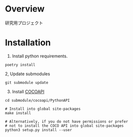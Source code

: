# Overview
研究用プロジェクト

# Installation
1. Install python requirements.
```
poetry install
```

2, Update submodules
```
git submodule update
```

3. Install [COCOAPI](https://github.com/cocodataset/cocoapi)
```
cd submodule/cocoapi/PythonAPI

# Install into global site-packages
make install

# Alternatively, if you do not have permissions or prefer
# not to install the COCO API into global site-packages
python3 setup.py install --user
```
